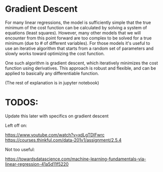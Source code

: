 # Gradient Descent

For many linear regressions, the model is sufficiently simple that the true minimum of the cost function can be calculated by solving a system of equations (least squares). However, many other models that we will encounter from this point forward are too complex to be solved for a true minimum (due to # of different variables). For those models it's useful to use an iterative algorithm that starts from a random set of parameters and slowly works toward optimizing the cost function.

One such algorithm is gradient descent, which iteratively minimizes the cost function using derivatives. This approach is robust and flexible, and can be applied to basically any differentiable function.

(The rest of explanation is in jupyter notebook)

# TODOS: 

Update this later with specifics on gradient descent

Left off on: 

https://www.youtube.com/watch?v=xdLgTDlFwrc
https://courses.thinkful.com/data-201v1/assignment/2.5.4

Not too useful:

https://towardsdatascience.com/machine-learning-fundamentals-via-linear-regression-41a5d11f5220

